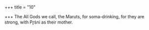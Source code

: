 +++
title = "10"

+++
The All Gods we call, the Maruts, for soma-drinking,
for they are strong, with Pr̥śni as their mother.